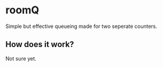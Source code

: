 # roomQ

Simple but effective queueing made for two seperate counters.

## How does it work?

Not sure yet.
